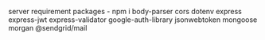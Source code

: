 server requirement packages -
npm i body-parser cors dotenv express express-jwt express-validator google-auth-library jsonwebtoken mongoose morgan @sendgrid/mail
